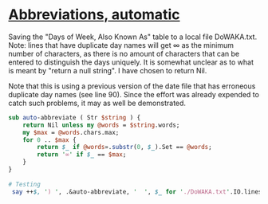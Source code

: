 [1]: https://rosettacode.org/wiki/Abbreviations,_automatic

# [Abbreviations, automatic][1]

Saving the "Days of Week, Also Known As" table to a local file DoWAKA.txt. Note: lines that have duplicate day names will get ∞ as the minimum number of characters, as there is no amount of characters that can be entered to distinguish the days uniquely. It is somewhat unclear as to what is meant by "return a null string". I have chosen to return Nil.



Note that this is using a previous version of the date file that has erroneous duplicate day names (see line 90). Since the effort was already expended to catch such problems, it may as well be demonstrated.

```perl
sub auto-abbreviate ( Str $string ) {
    return Nil unless my @words = $string.words;
    my $max = @words.chars.max;
    for 0 .. $max {
        return $_ if @words».substr(0, $_).Set == @words;
        return '∞' if $_ == $max;
    }
}
 
# Testing
 say ++$, ') ', .&auto-abbreviate, '  ', $_ for './DoWAKA.txt'.IO.lines;
```